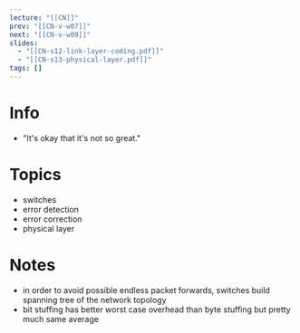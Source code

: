 ```yaml
---
lecture: "[[CN]]"
prev: "[[CN-v-w07]]"
next: "[[CN-v-w09]]"
slides:
  - "[[CN-s12-link-layer-coding.pdf]]"
  - "[[CN-s13-physical-layer.pdf]]"
tags: []
---
```



# Info
- "It's okay that it's not so great."


# Topics
- switches
- error detection
- error correction
- physical layer


# Notes
- in order to avoid possible endless packet forwards, switches build spanning tree of the network topology
- bit stuffing has better worst case overhead than byte stuffing but pretty much same average